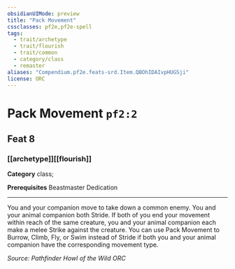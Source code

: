 ```yaml
---
obsidianUIMode: preview
title: "Pack Movement"
cssclasses: pf2e,pf2e-spell
tags:
  - trait/archetype
  - trait/flourish
  - trait/common
  - category/class
  - remaster
aliases: "Compendium.pf2e.feats-srd.Item.QBOhIDAIvpHUGSji"
license: ORC
---
```

# Pack Movement `pf2:2`
## Feat 8
### [[archetype]][[flourish]]

**Category** class; 



**Prerequisites** Beastmaster Dedication
* * *
You and your companion move to take down a common enemy. You and your animal companion both Stride. If both of you end your movement within reach of the same creature, you and your animal companion each make a melee Strike against the creature. You can use Pack Movement to Burrow, Climb, Fly, or Swim instead of Stride if both you and your animal companion have the corresponding movement type.

*Source: Pathfinder Howl of the Wild*
*ORC*